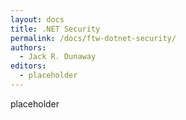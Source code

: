 ```yaml
---
layout: docs
title: .NET Security
permalink: /docs/ftw-dotnet-security/
authors:
  - Jack R. Dunaway
editors:
  - placeholder
---
```


placeholder
